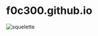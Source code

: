 # f0c300.github.io

![squelette](https://raw.github.com/f0c300/f0c300.github.io/tree/master/skeletons/Dancing_skull.gif?raw=true) 
